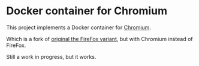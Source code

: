 # Docker container for Chromium

This project implements a Docker container for [Chromium](https://www.chromium.org/Home).

Which is a fork of [original the FireFox variant](https://github.com/jlesage/docker-firefox),
but with Chromium instead of FireFox.

Still a work in progress, but it works.
